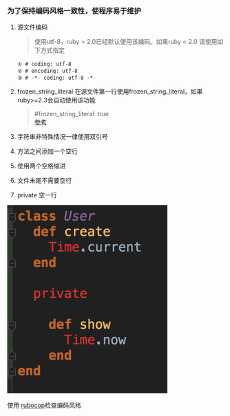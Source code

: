 ### 为了保持编码风格一致性，使程序易于维护

1. 源文件编码  
   >使用utf-8，ruby > 2.0已经默认使用该编码。如果ruby < 2.0 请使用如下方式指定

	 ```
	 ① # coding: utf-8
	 ② # encoding: utf-8
	 ③ # -*- coding: utf-8 -*-	
	 ```
2. frozen_string_literal
	 在源文件第一行使用frozen_string_literal，如果ruby>=2.3会自动使用该功能
   > #frozen_string_literal: true  
	 [参考](https://freelancing-gods.com/2017/07/27/an-introduction-to-frozen-string-literals.html)

3. 字符串非特殊情况一律使用双引号

4. 方法之间添加一个空行

5. 使用两个空格缩进

6. 文件末尾不需要空行

7. private 空一行

  ![](./private.png)

使用 [rubocop](https://github.com/rubocop-hq/rubocop)检查编码风格